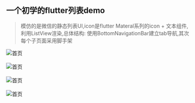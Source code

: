 ## 一个初学的flutter列表demo

> 模仿的是微信的静态列表UI,icon是flutter Materal系列的icon + 文本组件,利用ListView渲染,总体结构: 使用BottomNavigationBar建立tab导航,其次每个子页面采用脚手架

![首页](./1.png)
<br/><br/>
![首页](./2.png)
<br/><br/>
![首页](./3.png)
<br/><br/>
![首页](./4.png)
<br/><br/>